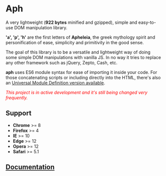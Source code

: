 # Aph

A very lightweight (**922 bytes** minified and gzipped), simple and easy-to-use DOM manipulation library.

**'a', 'p', 'h'** are the first letters of **Apheleia**, the greek mythology spirit and personification of ease, simplicity and primitivity in the good sense.

The goal of this library is to be a versatile and lightweight way of doing some simple DOM manipulations with vanilla JS. In no way it tries to replace any other framework such as jQuery, Zepto, Cash, etc.

**aph** uses ES6 module syntax for ease of importing it inside your code. For those concatenating scripts or including directly into the HTML, there's also an [Universal Module Definition version available](https://github.com/kaisermann/aph/tree/master/dist/aph.js).

*<span style="color: red;">This project is in active development and it's still being changed very frequently. </span>*

## Support
* **Chrome** >= 8
* **Firefox** >= 4
* **IE** >= 10
* **Edge** >= 12
* **Opera** >= 12
* **Safari** >= 5.1

## [Documentation](https://github.com/kaisermann/aph/wiki)
